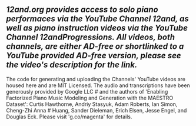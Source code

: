 ## ***12and.org provides access to solo piano performaces via the YouTube Channel 12and, as well as piano instruction videos via the YouTube Channel 12andProgressions. All videos, both channels, are either AD-free or shortlinked to a YouTube provided AD-free version, please see the video's description for the link.***

The code for generating and uploading the Channels' YouTube videos are housed here and are MIT Licensed. The audio and transcriptions have been generously provided by Google LLC # and the authors of 'Enabling Factorized Piano Music Modeling and Generation with the MAESTRO Dataset': Curtis Hawthorne, Andriy Stasyuk, Adam Roberts, Ian Simon, Cheng-Zhi Anna  # Huang, Sander Dieleman, Erich Elsen, Jesse Engel, and Douglas Eck. Please visit 'g.co/magenta' for details.

